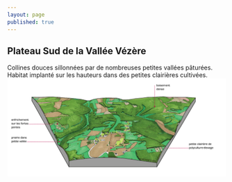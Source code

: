 ```yaml
---
layout: page
published: true
---
```


## Plateau Sud de la Vallée Vézère

Collines douces sillonnées par de nombreuses petites vallées pâturées.
Habitat implanté sur les hauteurs dans des petites clairières cultivées.
![9_ARCHITECTURE_bloc4.png](/data/images/9/architecture/9_ARCHITECTURE_bloc4.png)